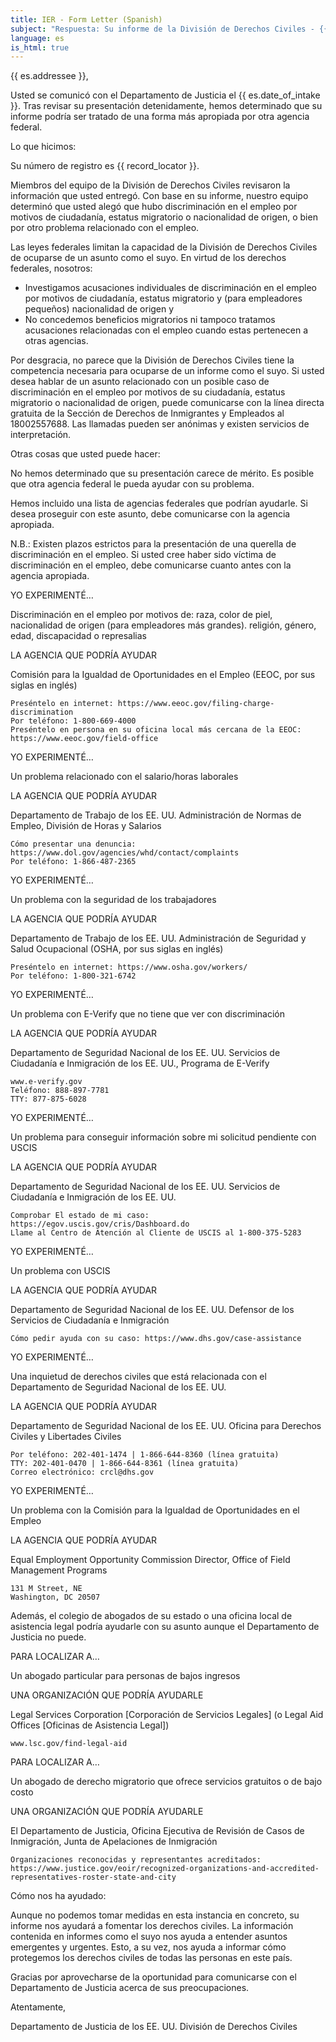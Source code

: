 ```yaml
---
title: IER - Form Letter (Spanish)
subject: "Respuesta: Su informe de la División de Derechos Civiles - {{ record_locator }} de la Sección {{ es.section_name }}"
language: es
is_html: true
---
```

{{ es.addressee }},

Usted se comunicó con el Departamento de Justicia el {{ es.date_of_intake }}. Tras revisar su presentación detenidamente, hemos determinado que su informe podría ser tratado de una forma más apropiada por otra agencia federal.


Lo que hicimos:

Su número de registro es {{ record_locator }}.

Miembros del equipo de la División de Derechos Civiles revisaron la información que usted entregó. Con base en su informe, nuestro equipo determinó que usted alegó que hubo discriminación en el empleo por motivos de ciudadanía, estatus migratorio o nacionalidad de origen, o bien por otro problema relacionado con el empleo.

Las leyes federales limitan la capacidad de la División de Derechos Civiles de ocuparse de un asunto como el suyo. En virtud de los derechos federales, nosotros:

  - Investigamos acusaciones individuales de discriminación en el empleo por motivos de ciudadanía, estatus migratorio y (para empleadores pequeños) nacionalidad de origen y
  - No concedemos beneficios migratorios ni tampoco tratamos acusaciones relacionadas con el empleo cuando estas pertenecen a otras agencias.

Por desgracia, no parece que la División de Derechos Civiles tiene la competencia necesaria para ocuparse de un informe como el suyo. Si usted desea hablar de un asunto relacionado con un posible caso de discriminación en el empleo por motivos de su ciudadanía, estatus migratorio o nacionalidad de origen, puede comunicarse con la línea directa gratuita de la Sección de Derechos de Inmigrantes y Empleados al 18002557688. Las llamadas pueden ser anónimas y existen servicios de interpretación.


Otras cosas que usted puede hacer:

No hemos determinado que su presentación carece de mérito. Es posible que otra agencia federal le pueda ayudar con su problema.

Hemos incluido una lista de agencias federales que podrían ayudarle. Si desea proseguir con este asunto, debe comunicarse con la agencia apropiada.

N.B.: Existen plazos estrictos para la presentación de una querella de discriminación en el empleo. Si usted cree haber sido víctima de discriminación en el empleo, debe comunicarse cuanto antes con la agencia apropiada.


YO EXPERIMENTÉ…

Discriminación en el empleo por motivos de: raza, color de piel, nacionalidad de origen (para empleadores más grandes). religión, género, edad, discapacidad o represalias

LA AGENCIA QUE PODRÍA AYUDAR

Comisión para la Igualdad de Oportunidades en el Empleo (EEOC, por sus siglas en inglés)

    Preséntelo en internet: https://www.eeoc.gov/filing-charge-discrimination
    Por teléfono: 1-800-669-4000
    Preséntelo en persona en su oficina local más cercana de la EEOC: https://www.eeoc.gov/field-office


YO EXPERIMENTÉ…

Un problema relacionado con el salario/horas laborales

LA AGENCIA QUE PODRÍA AYUDAR

Departamento de Trabajo de los EE. UU.
Administración de Normas de Empleo, División de Horas y Salarios 

    Cómo presentar una denuncia: https://www.dol.gov/agencies/whd/contact/complaints
    Por teléfono: 1-866-487-2365


YO EXPERIMENTÉ…

Un problema con la seguridad de los trabajadores

LA AGENCIA QUE PODRÍA AYUDAR

Departamento de Trabajo de los EE. UU.
Administración de Seguridad y Salud Ocupacional (OSHA, por sus siglas en inglés) 

    Preséntelo en internet: https://www.osha.gov/workers/
    Por teléfono: 1-800-321-6742


YO EXPERIMENTÉ…

Un problema con E-Verify que no tiene que ver con discriminación

LA AGENCIA QUE PODRÍA AYUDAR

Departamento de Seguridad Nacional de los EE. UU.
Servicios de Ciudadanía e Inmigración de los EE. UU., Programa de E-Verify

    www.e-verify.gov
    Teléfono: 888-897-7781
    TTY: 877-875-6028


YO EXPERIMENTÉ…

Un problema para conseguir información sobre mi solicitud pendiente con USCIS

LA AGENCIA QUE PODRÍA AYUDAR

Departamento de Seguridad Nacional de los EE. UU.
Servicios de Ciudadanía e Inmigración de los EE. UU.

    Comprobar El estado de mi caso: https://egov.uscis.gov/cris/Dashboard.do
    Llame al Centro de Atención al Cliente de USCIS al 1-800-375-5283


YO EXPERIMENTÉ…

Un problema con USCIS

LA AGENCIA QUE PODRÍA AYUDAR

Departamento de Seguridad Nacional de los EE. UU.
Defensor de los Servicios de Ciudadanía e Inmigración

    Cómo pedir ayuda con su caso: https://www.dhs.gov/case-assistance


YO EXPERIMENTÉ…

Una inquietud de derechos civiles que está relacionada con el Departamento de Seguridad Nacional de los EE. UU.

LA AGENCIA QUE PODRÍA AYUDAR

Departamento de Seguridad Nacional de los EE. UU.
Oficina para Derechos Civiles y Libertades Civiles

    Por teléfono: 202-401-1474 | 1-866-644-8360 (línea gratuita)
    TTY: 202-401-0470 | 1-866-644-8361 (línea gratuita)
    Correo electrónico: crcl@dhs.gov


YO EXPERIMENTÉ…

Un problema con la Comisión para la Igualdad de Oportunidades en el Empleo

LA AGENCIA QUE PODRÍA AYUDAR

Equal Employment Opportunity Commission
Director, Office of Field Management Programs 

    131 M Street, NE 
    Washington, DC 20507


Además, el colegio de abogados de su estado o una oficina local de asistencia legal podría ayudarle con su asunto aunque el Departamento de Justicia no puede.


PARA LOCALIZAR A…

Un abogado particular para personas de bajos ingresos

UNA ORGANIZACIÓN QUE PODRÍA AYUDARLE

Legal Services Corporation [Corporación de Servicios Legales] (o Legal Aid Offices [Oficinas de Asistencia Legal])

    www.lsc.gov/find-legal-aid


PARA LOCALIZAR A…

Un abogado de derecho migratorio que ofrece servicios gratuitos o de bajo costo

UNA ORGANIZACIÓN QUE PODRÍA AYUDARLE

El Departamento de Justicia, Oficina Ejecutiva de Revisión de Casos de Inmigración, Junta de Apelaciones de Inmigración

    Organizaciones reconocidas y representantes acreditados: https://www.justice.gov/eoir/recognized-organizations-and-accredited-representatives-roster-state-and-city


Cómo nos ha ayudado:

Aunque no podemos tomar medidas en esta instancia en concreto, su informe nos ayudará a fomentar los derechos civiles. La información contenida en informes como el suyo nos ayuda a entender asuntos emergentes y urgentes. Esto, a su vez, nos ayuda a informar cómo protegemos los derechos civiles de todas las personas en este país.

Gracias por aprovecharse de la oportunidad para comunicarse con el Departamento de Justicia acerca de sus preocupaciones.


Atentamente,

Departamento de Justicia de los EE. UU.
División de Derechos Civiles
